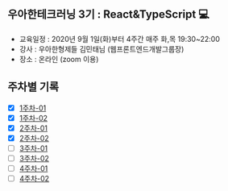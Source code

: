 ## 우아한테크러닝 3기 : React&TypeScript 💻

* 교육일정 : 2020년 9월 1일(화)부터 4주간 매주 화,목 19:30~22:00
* 강사 : 우아한형제들 김민태님 (웹프론트엔드개발그룹장)
* 장소 : 온라인 (zoom 이용)

## 주차별 기록
- [x] [1주차-01](https://github.com/soongyu/woowa-tech-learning-react-typescript/blob/master/week01-1.md)
- [x] [1주차-02](https://github.com/soongyu/woowa-tech-learning-react-typescript/blob/master/week01-2.md)
- [x] [2주차-01](https://github.com/soongyu/woowa-tech-learning-react-typescript/blob/master/week02-1.md)
- [x] [2주차-02](https://github.com/soongyu/woowa-tech-learning-react-typescript/blob/master/week02-2.md)
- [ ] [3주차-01]()
- [ ] [3주차-02]()
- [ ] [4주차-01]()
- [ ] [4주차-02]()
